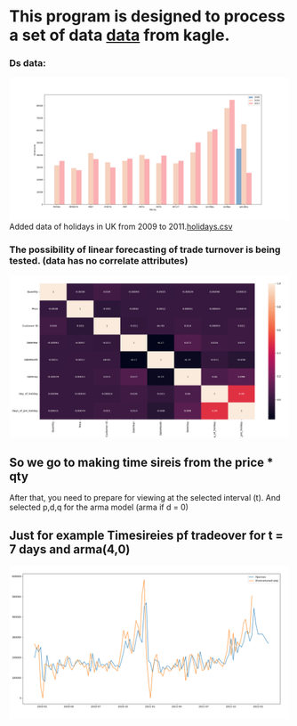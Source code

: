 # This program is designed to process a set of data [data](https://www.kaggle.com/datasets/mashlyn/online-retail-ii-uci?datasetId=430934) from kagle.
### Ds data:
![For years](https://github.com/Kriikle/Turnover_in_retail/blob/master/images/Histogram_years.png "Years and data")
Added data of holidays in UK from 2009 to 2011.[holidays.csv](https://github.com/Kriikle/Turnover_in_retail/blob/master/data/holidays.csv)
### The possibility of linear forecasting of trade turnover is being tested. (data has no correlate attributes)
![Corellation](https://github.com/Kriikle/Turnover_in_retail/blob/master/images/Correlation_matrix.png "Correlation matrix")

## So we go to making time sireis from the price * qty
After that, you need to prepare for viewing at the selected interval (t). And selected p,d,q for the arma model (arma if d = 0)
## Just for example Timesireies pf tradeover for t = 7 days and arma(4,0)
![Time sireis](https://github.com/Kriikle/Turnover_in_retail/blob/master/images/Time_sireis_week.png "Forecosting")
